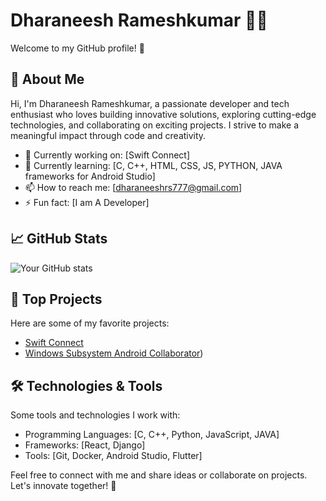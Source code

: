 # Dharaneesh Rameshkumar 👨‍💻

Welcome to my GitHub profile! 🚀

## 💫 About Me
Hi, I'm Dharaneesh Rameshkumar, a passionate developer and tech enthusiast who loves building innovative solutions, exploring cutting-edge technologies, and collaborating on exciting projects. I strive to make a meaningful impact through code and creativity.

- 🔭 Currently working on: [Swift Connect]
- 🌱 Currently learning: [C, C++, HTML, CSS, JS, PYTHON, JAVA frameworks for Android Studio]
- 📫 How to reach me: [dharaneeshrs777@gmail.com]
- ⚡ Fun fact: [I am A Developer]

## 📈 GitHub Stats
![Your GitHub stats](https://github-readme-stats.vercel.app/api?username=Dharaneesh20&show_icons=true&theme=radical)

## 📂 Top Projects
Here are some of my favorite projects:
- [Swift Connect](https://github.com/Dharaneesh20/Swift_Connect)
- [Windows Subsystem Android Collaborator](https://github.com/LSPosed/LSPosed))


## 🛠️ Technologies & Tools
Some tools and technologies I work with:
- Programming Languages: [C, C++, Python, JavaScript, JAVA]
- Frameworks: [React, Django]
- Tools: [Git, Docker, Android Studio, Flutter]


Feel free to connect with me and share ideas or collaborate on projects. Let's innovate together! 🚀

